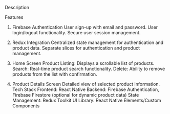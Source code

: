 
Description

Features
1. Firebase Authentication
User sign-up with email and password.
User login/logout functionality.
Secure user session management.

2. Redux Integration
Centralized state management for authentication and product data.
Separate slices for authentication and product management.

3. Home Screen
Product Listing: Displays a scrollable list of products.
Search: Real-time product search functionality.
Delete: Ability to remove products from the list with confirmation.

4. Product Details Screen
Detailed view of selected product information.
Tech Stack
Frontend: React Native
Backend: Firebase Authentication, Firebase Firestore (optional for dynamic product data)
State Management: Redux Toolkit
UI Library: React Native Elements/Custom Components







